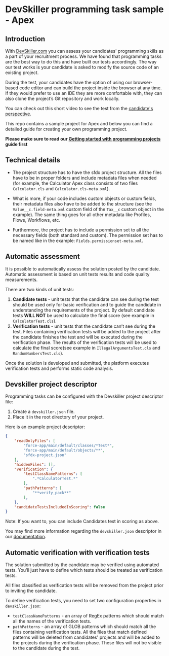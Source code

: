 # DevSkiller programming task sample - Apex

## Introduction

With [DevSkiller.com](https://devskiller.com) you can assess your candidates'
programming skills as a part of your recruitment process. We have found that
programming tasks are the best way to do this and have built our tests
accordingly. The way our test works is your candidate is asked to modify the
source code of an existing project.

During the test, your candidates have the option of using our browser-based
code editor and can build the project inside the browser at any time. If they
would prefer to use an IDE they are more comfortable with, they can also
clone the project’s Git repository and work locally.

You can check out this short video to see the test from the [candidate's
perspective](https://goo.gl/AXXaTT).

This repo contains a sample project for Apex and below you can
find a detailed guide for creating your own programming project.

**Please make sure to read our [Getting started with programming
projects](https://goo.gl/gkQU4J) guide first**

## Technical details

- The project structure has to have the sfdx project structure. All the files have to be in proper folders and include metadata files when needed (for example, the Calculator Apex class consists of two files `Calculator.cls` and `Calculator.cls-meta.xml`).

- What is more, if your code includes custom objects or custom fields, their metadata files also have to be added to the structure (see the `Value__c.field-meta.xml` custom field of the `Tax__c` custom object in the example). The same thing goes for all other metadata like Profiles, Flows, Workflows, etc.

- Furthermore, the project has to include a permission set to all the necessary fields (both standard and custom). The permission set has to be named like in the example: `Fields.permissionset-meta.xml`.

## Automatic assessment

It is possible to automatically assess the solution posted by the candidate.
Automatic assessment is based on unit tests results and code quality
measurements.

There are two kinds of unit tests:

1. **Candidate tests** - unit tests that the candidate can see during the test
   should be used only for basic verification and to guide the candidate in
   understanding the requirements of the project. By default candidate tests **WILL NOT** be used
   to calculate the final score (see example in `CalculatorTest.cls`).
2. **Verification tests** - unit tests that the candidate can’t see during the
   test. Files containing verification tests will be added to the project after
   the candidate finishes the test and will be executed during the verification
   phase. The results of the verification tests will be used to calculate the
   final score(see example in `IllegalArgumentsTest.cls` and `RandomNumbersTest.cls`).

Once the solution is developed and submitted, the platform executes
verification tests and performs static code analysis.

## Devskiller project descriptor

Programming tasks can be configured with the Devskiller project descriptor file:

1. Create a `devskiller.json` file.
2. Place it in the root directory of your project.

Here is an example project descriptor:

```json
{
    "readOnlyFiles": [
        "force-app/main/default/classes/*Test*",
        "force-app/main/default/objects/**",
        "sfdx-project.json"
    ],
    "hiddenFiles": [],
    "verification": {
        "testClassNamePatterns": [
            ".*CalculatorTest.*"
        ],
        "pathPatterns": [
            "**verify_pack**"
        ],
    },
    "candidateTestsIncludedInScoring": false
}
```

Note: If you want to, you can include Candidates test in scoring as above. 

You may find more information regarding the `devskiller.json` descriptor in our
[documentation](https://goo.gl/uWXeCD).

## Automatic verification with verification tests

The solution submitted by the candidate may be verified using automated tests.
You’ll just have to define which tests should be treated as verification tests.

All files classified as verification tests will be removed from the project
prior to inviting the candidate.

To define verification tests, you need to set two configuration properties in
`devskiller.json`:

- `testClassNamePatterns` - an array of RegEx patterns which should match all the
  names of the verification tests.
- `pathPatterns` - an array of GLOB patterns which should match all the files
  containing verification tests. All the files that match defined patterns will
  be deleted from candidates' projects and will be added to the projects during
  the verification phase. These files will not be visible to the candidate during
  the test.
